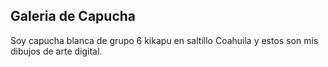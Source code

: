 ## Galeria de Capucha

Soy capucha blanca de grupo 6 kikapu en saltillo Coahuila y estos son mis dibujos de arte digital.


